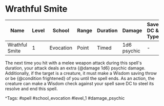 # Wrathful Smite

| Name | Level | School | Range | Duration | Damage | Save DC & Type |
|------|-------|--------|-------|----------|--------|----------------|
| Wrathful Smite | 1 | Evocation | Point | Timed | 1d6 psychic | - |

The next time you hit with a melee weapon attack during this spell's duration, your attack deals an extra {@damage 1d6} psychic damage. Additionally, if the target is a creature, it must make a Wisdom saving throw or be {@condition frightened} of you until the spell ends. As an action, the creature can make a Wisdom check against your spell save DC to steel its resolve and end this spell.

^Tags: #spell #school_evocation #level_1 #damage_psychic
